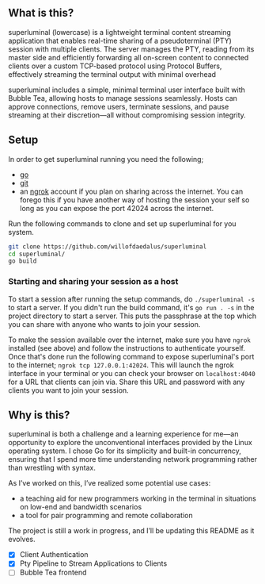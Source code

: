 ## What is this?
superluminal (lowercase) is a lightweight terminal content streaming application that enables
real-time sharing of a pseudoterminal (PTY) session with multiple clients. The server
manages the PTY, reading from its master side and efficiently forwarding all on-screen
content to connected clients over a custom TCP-based protocol using Protocol Buffers,
effectively streaming the terminal output with minimal overhead

superluminal includes a simple, minimal terminal user interface built with Bubble Tea,
allowing hosts to manage sessions seamlessly. Hosts can approve connections, remove users,
terminate sessions, and pause streaming at their discretion—all without compromising
session integrity.

## Setup
In order to get superluminal running you need the following;
* [go](https://go.dev/dl/)
* [git](https://git-scm.com/downloads)
* an [ngrok](https://ngrok.com/downloads/) account if you plan on sharing across the internet.
You can forego this if you have another way of hosting the session your self so long as you
can expose the port 42024 across the internet.

Run the following commands to clone and set up superluminal for you system.

``` sh
git clone https://github.com/willofdaedalus/superluminal
cd superluminal/
go build
```

### Starting and sharing your session as a host
To start a session after running the setup commands, do `./superluminal -s` to start a server.
If you didn't run the build command, it's `go run . -s` in the project directory to start a
server. This puts the passphrase at the top which you can share with anyone who wants to join
your session.

To make the session available over the internet, make sure you have `ngrok` installed (see above)
and follow the instructions to authenticate yourself. Once that's done run the following command
to expose superluminal's port to the internet; `ngrok tcp 127.0.0.1:42024`. This will launch
the ngrok interface in your terminal or you can check your browser on `localhost:4040` for
a URL that clients can join via. Share this URL and password with any clients you want
to join your session.

## Why is this?
superluminal is both a challenge and a learning experience for me—an opportunity to
explore the unconventional interfaces provided by the Linux operating system. I chose
Go for its simplicity and built-in concurrency, ensuring that I spend more time
understanding network programming rather than wrestling with syntax.

As I’ve worked on this, I’ve realized some potential use cases:
* a teaching aid for new programmers working in the terminal in situations on low-end
and bandwidth scenarios
* a tool for pair programming and remote collaboration

The project is still a work in progress, and I’ll be updating this README as it evolves.
- [x] Client Authentication
- [x] Pty Pipeline to Stream Applications to Clients
- [ ] Bubble Tea frontend
